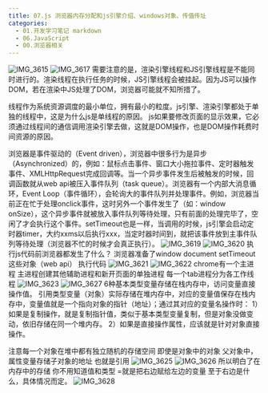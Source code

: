 ```yaml
---
title: 07.js 浏览器内存分配和js引擎介绍、windows对象、传值传址
categories:
  - 01.开发学习笔记 markdown
  - 06.JavaScript
  - 00.浏览器相关
---
```


![IMG_3615](http://md.summeres.site/note/IMG_3615.png)
![IMG_3617](http://md.summeres.site/note/IMG_3617.png)
需要注意的是，渲染引擎线程和JS引擎线程是不能同时进行的。渲染线程在执行任务的时候，JS引擎线程会被挂起。因为JS可以操作DOM，若在渲染中JS处理了DOM，浏览器可能就不知所措了。

线程作为系统资源调度的最小单位，拥有最小的粒度。js引擎、渲染引擎都处于单独的线程中，这是为什么js是单线程的原因。
js如果要修改页面的显示效果，它必须通过线程间的通信调用渲染引擎去做，这就是DOM操作，也是DOM操作耗费时间资源的原因。

浏览器是事件驱动的（Event driven），浏览器中很多行为是异步（Asynchronized）的，例如：鼠标点击事件、窗口大小拖拉事件、定时器触发事件、XMLHttpRequest完成回调等。当一个异步事件发生后被触发的时候，回调函数就从web api被压入事件队列（task queue）。浏览器有一个内部大消息循环，Event Loop（事件循环），会轮询大的事件队列并处理事件。例如，浏览器当前正在忙于处理onclick事件，这时另外一个事件发生了（如：window onSize），这个异步事件就被放入事件队列等待处理，只有前面的处理完毕了，空闲了才会执行这个事件。setTimeout也是一样，当调用的时候，js引擎会启动定时器timer，大约xxms以后执行xxx，当定时器时间到，就把该事件放到主事件队列等待处理（浏览器不忙的时候才会真正执行）。
![IMG_3619](http://md.summeres.site/note/IMG_3619.png)
![IMG_3620](http://md.summeres.site/note/IMG_3620.png)
执行js代码前浏览器都发生了什么？
浏览器准备了window document setTimeout这些对象（web api）
执行代码
![IMG_3621](http://md.summeres.site/note/IMG_3621.png)
![IMG_3622](http://md.summeres.site/note/IMG_3622.png)
chrome有一个主进程 主进程创建其他辅助进程和新开页面的单独进程
每一个tab进程分为各工作线程
![IMG_3623](http://md.summeres.site/note/IMG_3623.png)
![IMG_3627](http://md.summeres.site/note/IMG_3627.png)
6种基本类型变量存储在栈内存中，访问变量直接操作值。
引用类型变量（对象）实际存储在堆内存中，对应的变量值保存在栈内存中，变量值就是一个指向对象的指针（地址）；通过其对应的变量名操作时：
1）如果是复制操作，就是复制指针值，类似于基本类型变量复制，但是对象没做变动，依旧存储在同一个堆内存。
2）如果是直接操作属性，应该就是针对对象直接操作。

注意每一个对象在堆中都有独立随机的存储空间 即使是对象中的对象 父对象中，属性变量存储子对象的地址 也就是引用
![IMG_3625](http://md.summeres.site/note/IMG_3625.png)
![IMG_3626](http://md.summeres.site/note/IMG_3626.png)
所以明白了在内存中的存储 你不用知道值和类型 =就是把右边赋给左边的变量 至于右边是什么，具体情况而定。
![IMG_3628](http://md.summeres.site/note/IMG_3628.png)

